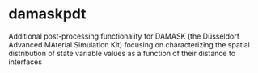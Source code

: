 # damaskpdt
Additional post-processing functionality for DAMASK (the Düsseldorf Advanced MAterial Simulation Kit) focusing on characterizing the spatial distribution of state variable values as a function of their distance to interfaces 

